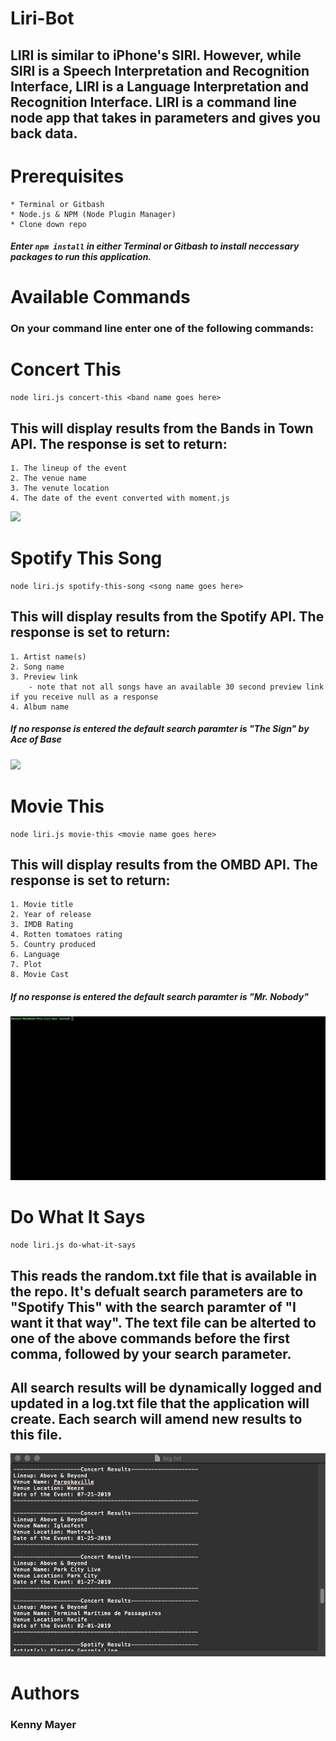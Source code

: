 # Liri-Bot

## LIRI is similar to iPhone's SIRI. However, while SIRI is a Speech Interpretation and Recognition Interface, LIRI is a Language Interpretation and Recognition Interface. LIRI is a command line node app that takes in parameters and gives you back data.

# Prerequisites

    * Terminal or Gitbash
    * Node.js & NPM (Node Plugin Manager)
    * Clone down repo

##### Enter `npm install` in either Terminal or Gitbash to install neccessary packages to run this application.

# Available Commands
### On your command line enter one of the following commands:

# Concert This

    node liri.js concert-this <band name goes here>

## This will display results from the Bands in Town API. The response is set to return:

    1. The lineup of the event
    2. The venue name
    3. The venute location
    4. The date of the event converted with moment.js

![](https://github.com/kmayer48/liri-bot/blob/master/gifs/concert-this.gif)
    
# Spotify This Song

    node liri.js spotify-this-song <song name goes here>

## This will display results from the Spotify API. The response is set to return:

    1. Artist name(s)
    2. Song name
    3. Preview link
        - note that not all songs have an available 30 second preview link if you receive null as a response
    4. Album name

##### If no response is entered the default search paramter is "The Sign" by Ace of Base

![](https://github.com/kmayer48/liri-bot/blob/master/gifs/spotify-this.gif)

# Movie This

    node liri.js movie-this <movie name goes here>

## This will display results from the OMBD API. The response is set to return:

    1. Movie title
    2. Year of release
    3. IMDB Rating
    4. Rotten tomatoes rating
    5. Country produced
    6. Language
    7. Plot
    8. Movie Cast

##### If no response is entered the default search paramter is "Mr. Nobody"

![](https://github.com/kmayer48/liri-bot/blob/master/gifs/movie-this.gif)

# Do What It Says

    node liri.js do-what-it-says

## This reads the random.txt file that is available in the repo. It's defualt search parameters are to "Spotify This" with the search paramter of "I want it that way". The text file can be alterted to one of the above commands before the first comma, followed by your search parameter. 

## All search results will be dynamically logged and updated in a log.txt file that the application will create. Each search will amend new results to this file.

![](https://github.com/kmayer48/liri-bot/blob/master/gifs/txt-file.gif)

# Authors

### Kenny Mayer